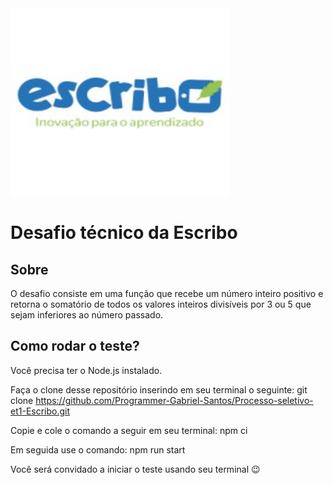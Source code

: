  <img src="https://github.com/Programmer-Gabriel-Santos/Processo-seletivo-et1-Escribo/blob/main/escribocom_logo.jpeg?raw=true" width="350" height="300" alt="Escribo Inovação para o Aprendizado">

 
# Desafio técnico da Escribo


## Sobre

O desafio consiste em uma função que recebe um número inteiro positivo e retorna o somatório de todos os valores inteiros divisíveis por 3 ou 5 que sejam inferiores ao número passado.

## Como rodar o teste?

Você precisa ter o Node.js instalado.

Faça o clone desse repositório inserindo em seu terminal o seguinte: git clone https://github.com/Programmer-Gabriel-Santos/Processo-seletivo-et1-Escribo.git

Copie e cole o comando a seguir em seu terminal: npm ci 

Em seguida use o comando: npm run start

Você será convidado a iniciar o teste usando seu terminal 😉
